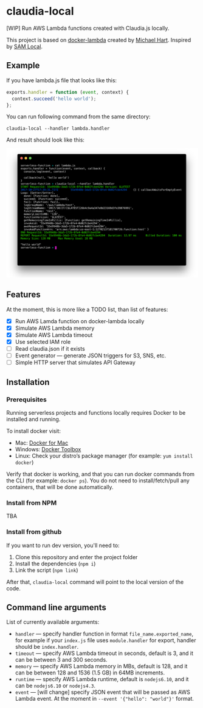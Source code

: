 # claudia-local

[WIP] Run AWS Lambda functions created with Claudia.js locally.

This project is based on [docker-lambda](https://github.com/lambci/docker-lambda) created by [Michael Hart](https://github.com/mhart). Inspired by [SAM Local](https://github.com/awslabs/aws-sam-local).

## Example

If you have lambda.js file that looks like this:

```javascript
exports.handler = function (event, context) {
  context.succeed('hello world');
};
```

You can run following command from the same directory:

```shell
claudia-local --handler lambda.handler
```

And result should look like this:

![Example in terminal](./assets/example.png)

## Features

At the moment, this is more like a TODO list, than list of features:

- [x] Run AWS Lamda function on docker-lambda locally
- [x] Simulate AWS Lambda memory
- [x] Simulate AWS Lambda timeout
- [x] Use selected IAM role
- [ ] Read claudia.json if it exists
- [ ] Event generator — generate JSON triggers for S3, SNS, etc.
- [ ] Simple HTTP server that simulates API Gateway

## Installation

### Prerequisites

Running serverless projects and functions locally requires Docker to be installed and running.

To install docker visit:

- Mac: [Docker for Mac](https://store.docker.com/editions/community/docker-ce-desktop-mac)
- Windows: [Docker Toolbox](https://download.docker.com/win/stable/DockerToolbox.exe)
- Linux: Check your distro’s package manager (for example: `yum install docker`)

Verify that docker is working, and that you can run docker commands from the CLI (for example: `docker ps`). You do not need to install/fetch/pull any containers, that will be done automatically.

### Install from NPM

TBA

### Install from github

If you want to run dev version, you'll need to:

1. Clone this repository and enter the project folder
2. Install the dependencies (`npm i`)
3. Link the script (`npm link`)

After that, `claudia-local` command will point to the local version of the code.

## Command line arguments

List of currently available arguments:

- `handler` — specify handler function in format `file_name.exported_name`, for example if your `index.js` file uses `module.handler` for export, handler should be `index.handler`.
- `timeout` — specify AWS Lambda timeout in seconds, default is 3, and it can be between 3 and 300 seconds.
- `memory` — specify AWS Lambda memory in MBs, default is 128, and it can be between 128 and 1536 (1.5 GB) in 64MB increments.
- `runtime` — specify AWS Lambda runtime, default is `nodejs6.10`, and it can be `nodejs6.10` or `nodejs4.3`.
- `event` — [will change] specify JSON event that will be passed as AWS Lambda event. At the moment in `--event '{"hello": "world"}'` format.
